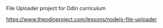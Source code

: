 File Uploader project for Odin curriculum

https://www.theodinproject.com/lessons/nodejs-file-uploader
